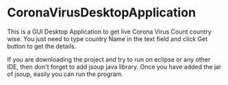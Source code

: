 # CoronaVirusDesktopApplication

This is a GUI Desktop Application to get live Corona Virus Count country wise. 
You just need to type country Name in the text field and click Get button to get the details.

If you are downloading the project and try to run on eclipse or any other IDE, then don't forget to 
add jsoup java library. Once you have added the jar of jsoup, easily you can run the program.
